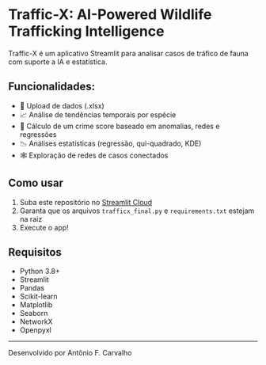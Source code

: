 # Traffic-X: AI-Powered Wildlife Trafficking Intelligence

Traffic-X é um aplicativo Streamlit para analisar casos de tráfico de fauna com suporte a IA e estatística.  

## Funcionalidades:
- 📂 Upload de dados (.xlsx)
- 📈 Análise de tendências temporais por espécie
- 🧠 Cálculo de um crime score baseado em anomalias, redes e regressões
- 📉 Análises estatísticas (regressão, qui-quadrado, KDE)
- 🕸️ Exploração de redes de casos conectados

## Como usar
1. Suba este repositório no [Streamlit Cloud](https://streamlit.io/cloud)
2. Garanta que os arquivos `trafficx_final.py` e `requirements.txt` estejam na raiz
3. Execute o app!

## Requisitos
- Python 3.8+
- Streamlit
- Pandas
- Scikit-learn
- Matplotlib
- Seaborn
- NetworkX
- Openpyxl

---
Desenvolvido por Antônio F. Carvalho
